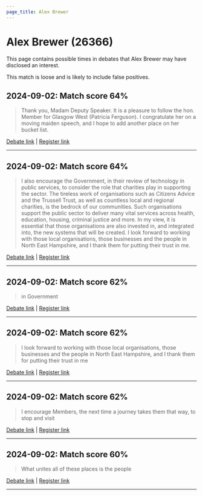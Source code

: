 ```yaml
---
page_title: Alex Brewer
---
```


# Alex Brewer  (26366)

This page contains possible times in debates that Alex Brewer may have disclosed an interest.

This match is loose and is likely to include false positives. 



## 2024-09-02: Match score 64%

>Thank you, Madam Deputy Speaker. It is a pleasure to follow the hon. Member for Glasgow West (Patricia Ferguson). I congratulate her on a moving maiden speech, and I hope to add another place on her bucket list.

[Debate link](https://www.theyworkforyou.com/debates/?id=2024-09-02a.106.1) | [Register link](https://www.theyworkforyou.com/mp/26366/register)


---



## 2024-09-02: Match score 64%

>I also encourage the Government, in their review of technology in public services, to consider the role that charities play in supporting the sector. The tireless work of organisations such as Citizens Advice and the Trussell Trust, as well as countless local and regional charities, is the bedrock of our communities. Such organisations support the public sector to deliver many vital services across health, education, housing, criminal justice and more. In my view, it is essential that those organisations are also invested in, and integrated into, the new systems that will be created. I look forward to working with those local organisations, those businesses and the people in North East Hampshire, and I thank them for putting their trust in me.

[Debate link](https://www.theyworkforyou.com/debates/?id=2024-09-02a.106.1) | [Register link](https://www.theyworkforyou.com/mp/26366/register)


---



## 2024-09-02: Match score 62%

>in Government

[Debate link](https://www.theyworkforyou.com/debates/?id=2024-09-02a.106.1) | [Register link](https://www.theyworkforyou.com/mp/26366/register)


---



## 2024-09-02: Match score 62%

>I look forward to working with those local organisations, those businesses and the people in North East Hampshire, and I thank them for putting their trust in me

[Debate link](https://www.theyworkforyou.com/debates/?id=2024-09-02a.106.1) | [Register link](https://www.theyworkforyou.com/mp/26366/register)


---



## 2024-09-02: Match score 62%

>I encourage Members, the next time a journey takes them that way, to stop and visit

[Debate link](https://www.theyworkforyou.com/debates/?id=2024-09-02a.106.1) | [Register link](https://www.theyworkforyou.com/mp/26366/register)


---



## 2024-09-02: Match score 60%

>What unites all of these places is the people

[Debate link](https://www.theyworkforyou.com/debates/?id=2024-09-02a.106.1) | [Register link](https://www.theyworkforyou.com/mp/26366/register)


---

